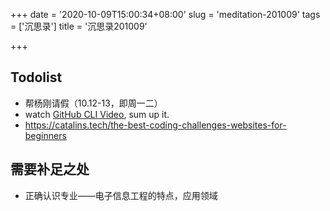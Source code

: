 +++
date = '2020-10-09T15:00:34+08:00'
slug = 'meditation-201009'
tags = ['沉思录']
title = '沉思录201009'

+++

## Todolist

- 帮杨刚请假（10.12-13，即周一二）
- watch [GitHub CLI Video](https://www.twitch.tv/videos/764989587), sum up it.
- <https://catalins.tech/the-best-coding-challenges-websites-for-beginners>

## 需要补足之处

- 正确认识专业——电子信息工程的特点，应用领域

